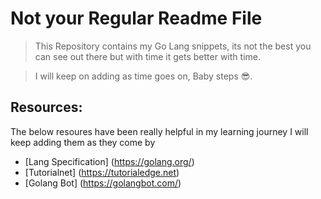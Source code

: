 # Not your Regular Readme File

> This Repository contains my Go Lang snippets, its not the best you can see out there but with time it gets better with time.

> I will keep on adding as time goes on, Baby steps 😎.

## Resources:

The below resoures have been really helpful in my learning journey I will keep adding them as they come by

- [Lang Specification] (https://golang.org/)
- [Tutorialnet] (https://tutorialedge.net)
- [Golang Bot] (https://golangbot.com/)
